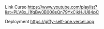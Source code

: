 Link Curso
https://www.youtube.com/playlist?list=PLV8x_i1fqBw0B008sQn79YxCjkHJU84pC

Deployment
https://giffy-self-one.vercel.app
